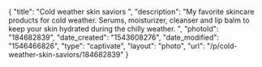 {
    "title": "Cold weather skin saviors ",
    "description": "My favorite skincare products for cold weather. Serums, moisturizer, cleanser and lip balm to keep your skin hydrated during the chilly weather. ",
    "photoId": "184682839",
    "date_created": "1543608276",
    "date_modified": "1546466826",
    "type": "captivate",
    "layout": "photo",
    "url": "\/p\/cold-weather-skin-saviors\/184682839"
}